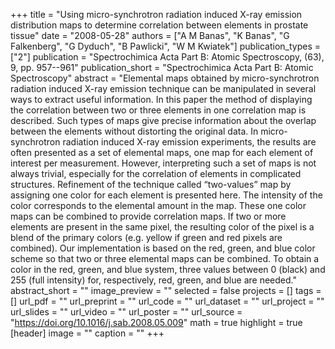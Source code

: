 +++
title = "Using micro-synchrotron radiation induced X-ray emission distribution maps to determine correlation between elements in prostate tissue"
date = "2008-05-28"
authors = ["A M Banas", "K Banas", "G Falkenberg", "G Dyduch", "B Pawlicki", "W M Kwiatek"]
publication_types = ["2"]
publication = "Spectrochimica Acta Part B: Atomic Spectroscopy, (63), 9, pp. 957--961"
publication_short = "Spectrochimica Acta Part B: Atomic Spectroscopy"
abstract = "Elemental maps obtained by micro-synchrotron radiation induced X-ray emission technique can be manipulated in several ways to extract useful information. In this paper the method of displaying the correlation between two or three elements in one correlation map is described. Such types of maps give precise information about the overlap between the elements without distorting the original data. In micro-synchrotron radiation induced X-ray emission experiments, the results are often presented as a set of elemental maps, one map for each element of interest per measurement. However, interpreting such a set of maps is not always trivial, especially for the correlation of elements in complicated structures. Refinement of the technique called “two-values” map by assigning one color for each element is presented here. The intensity of the color corresponds to the elemental amount in the map. These one color maps can be combined to provide correlation maps. If two or more elements are present in the same pixel, the resulting color of the pixel is a blend of the primary colors (e.g. yellow if green and red pixels are combined). Our implementation is based on the red, green, and blue color scheme so that two or three elemental maps can be combined. To obtain a color in the red, green, and blue system, three values between 0 (black) and 255 (full intensity) for, respectively, red, green, and blue are needed."
abstract_short = ""
image_preview = ""
selected = false
projects = []
tags = []
url_pdf = ""
url_preprint = ""
url_code = ""
url_dataset = ""
url_project = ""
url_slides = ""
url_video = ""
url_poster = ""
url_source = "https://doi.org/10.1016/j.sab.2008.05.009"
math = true
highlight = true
[header]
image = ""
caption = ""
+++
